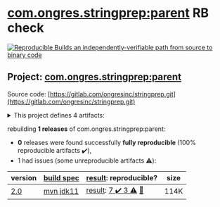 [com.ongres.stringprep:parent](https://search.maven.org/artifact/com.ongres.stringprep/parent/) RB check
=======

[![Reproducible Builds](https://reproducible-builds.org/images/logos/rb.svg) an independently-verifiable path from source to binary code](https://reproducible-builds.org/)

## Project: [com.ongres.stringprep:parent](https://search.maven.org/artifact/com.ongres.stringprep/parent/)

Source code: [https://gitlab.com/ongresinc/stringprep.git](https://gitlab.com/ongresinc/stringprep.git)

<details><summary>This project defines 4 artifacts:</summary>

* [com.ongres.stringprep:nameprep](https://search.maven.org/artifact/com.ongres.stringprep/nameprep/)
* [com.ongres.stringprep:parent](https://search.maven.org/artifact/com.ongres.stringprep/parent/)
* [com.ongres.stringprep:saslprep](https://search.maven.org/artifact/com.ongres.stringprep/saslprep/)
* [com.ongres.stringprep:stringprep](https://search.maven.org/artifact/com.ongres.stringprep/stringprep/)
</details>

rebuilding **1 releases** of com.ongres.stringprep:parent:
- **0** releases were found successfully **fully reproducible** (100% reproducible artifacts :heavy_check_mark:),
- 1 had issues (some unreproducible artifacts :warning:):

| version | [build spec](/BUILDSPEC.md) | [result](https://reproducible-builds.org/docs/jvm/): reproducible? | size |
| -- | --------- | ------ | -- |
| [2.0](https://search.maven.org/artifact/com.ongres.stringprep/parent/2.0/pom) | [mvn jdk11](stringprep-2.0.buildspec) | [result](parent-2.0.buildinfo): [7 :heavy_check_mark:  3 :warning:](parent-2.0.buildcompare) [:memo:](https://github.com/jvm-repo-rebuild/reproducible-central/blob/master/content/com/ongres/stringprep/parent-2.0.diffoscope) | 114K |
